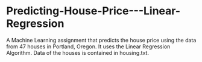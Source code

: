 # Predicting-House-Price---Linear-Regression
A Machine Learning assignment that predicts the house price using the data from 47 houses in Portland, Oregon. It uses the Linear Regression Algorithm. Data of the houses is contained in housing.txt.
